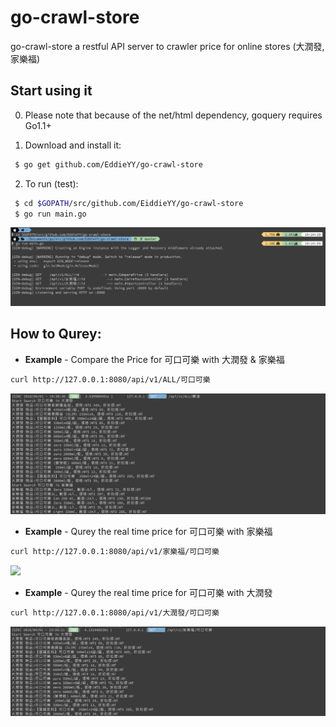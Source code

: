 # go-crawl-store
go-crawl-store a restful API server to crawler price for online stores (大潤發, 家樂福)

## Start using it
0. Please note that because of the net/html dependency, goquery requires Go1.1+

1. Download and install it:

```sh
 $ go get github.com/EddieYY/go-crawl-store
```
2. To run (test):

```sh
 $ cd $GOPATH/src/github.com/EiddieYY/go-crawl-store
 $ go run main.go

```

<img  src="https://raw.githubusercontent.com/EddieYY/go-crawl-store/master/img/go-crawl-stire_server_run.png">


## How to Qurey:

- **Example** - Compare the Price for 可口可樂 with 大潤發 & 家樂福
```bash
curl http://127.0.0.1:8080/api/v1/ALL/可口可樂
```
<img  src="https://raw.githubusercontent.com/EddieYY/go-crawl-store/master/img/ALL_可口可樂.png">

- **Example** - Qurey the real time price for 可口可樂 with 家樂福
```bash
curl http://127.0.0.1:8080/api/v1/家樂福/可口可樂
```
<img  src="https://raw.githubusercontent.com/EddieYY/go-crawl-store/master/img/家樂福_可口可樂.png">


- **Example** - Qurey the real time price for 可口可樂 with 大潤發
```bash
curl http://127.0.0.1:8080/api/v1/大潤發/可口可樂
```
<img  src="https://raw.githubusercontent.com/EddieYY/go-crawl-store/master/img/大潤發_可口可樂.png">





